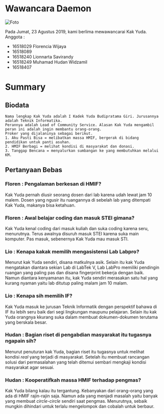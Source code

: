 # Wawancara Daemon

![Foto](./16518029-16518089-16518240-16518249-16518407.jpg)

Pada Jumat, 23 Agustus 2019, kami berlima mewawancarai Kak Yuda.
Anggota :
- 16518029 Florencia Wijaya
- 16518089
- 16518240 Lionnarta Savirandy
- 16518249 Muhamad Hudan Widzamil
- 16518407

# Summary
## Biodata
	Nama lengkap Kak Yuda adalah I Kadek Yuda Budipratama Giri. Jurusannya adalah Teknik Informatika.
	Perannya adalah Lead of Community Service. Alasan Kak Yuda mengambil peran ini adalah ingin membantu orang-orang.
	Proker yang dijalaninya sebagai berikut.
	1. Aku Pasti Bisa = melibatkan massa HMIF, bergerak di bidang pendidikan untuk panti asuhan. 
	2. HMIF Berbagi = melihat kondisi di masyarakat dan donasi.
	3. Tanggap Bencana = menyalurkan sumbangan ke yang membutuhkan melalui KM.
	
## Pertanyaan Bebas
### Floren : Pengalaman berkesan di HMIF?
Kak Yuda pernah diusir seorang dosen dari lab karena udah lewat jam 10 malem. Dosen yang ngusir itu ruangannya di sebelah lab yang ditempati Kak Yuda, makanya bisa ketahuan.
	
### Floren : Awal belajar coding dan masuk STEI gimana?
Kak Yuda kenal coding dari masuk kuliah dan suka coding karena seru, menurutnya. Terus awalnya disuruh masuk STEI karena suka main komputer. Pas masuk, sebenernya Kak Yuda mau masuk STI. 
	
### Lio : Kenapa kakak memilih mengasistensi Lab Labpro?
Menurut kak Yuda sendiri, disana matkulnya asik. Selain itu kak Yuda mengatakan diantara sekian Lab di LabTek V, Lab LabPro memiliki pendingin ruangan yang paling pas dan disana fingerprint bekerja dengan baik. Namun diantara kenyamanan itu, kak Yuda sendiri merasakan satu hal yang kurang nyaman yaitu lab ditutup paling malam jam 10 malam.
	
### Lio : Kenapa sih memilih IF?
Kak Yuda masuk ke jurusan Teknik Informatik dengan perspektif bahawa di IF itu lebih seru baik dari segi lingkungan maupunu pelajaran. Selain itu kak Yuda orangnya kkurang suka dalam membuat dokumen-dokumen terutama yang berskala besar.

### Hudan : Bagian riset di pengabdian masyarakat itu tugasnya ngapain sih?
Menurut penuturan kak Yuda, bagian riset itu tugasnya untuk melihat kondisi *real* yang terjadi di masyarakat. Setelah itu membuat rancangan solusi dari permasalahan yang telah ditemui sembari mengkaji kondisi masyarakat agar sesuai.

### Hudan : Kooperatifkah massa HMIF terhadap pengmas?
Kak Yuda bilang kalau itu tergantung. Kebanyakan dari orang-orang yang ada di HMIF rajin-rajin saja. Namun ada yang menjadi masalah yaitu banyak yang membuat *circle-circle* sendiri saat pengmas. Menurutnya, sebaik mungkin dihindari untuk terlalu mengelompok dan cobalah untuk berbaur.
